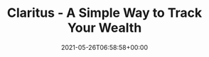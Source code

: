 ---
date: 2021-05-26T06:58:58+00:00
styleSource: scss/wealth-lp.scss
sitemapExclude: true

url: /lp/wealth-tracking
type: lp
layout: wealth-tracking
content_class: landing-page home home-wealth

title: Claritus - A Simple Way to Track Your Wealth
heroTitle: A Simple Way to Track <span class="is-green">Your Wealth</span> 
Description: A 360° view of your assets that lets you track, understand, and take complete control of your wealth - all in one place!
thumbnail: /images/section-hero-wealth.png
heroText: A 360° view of your assets that lets you track, understand, and take complete control of your wealth - all in one place!
heroImg: /images/section-hero-wealth.png

section1Title: A beacon in the dark
section1Text: Claritus lets you access, track, and be in full control of your finances from ONE convenient interface. In a choppy sea of apps, services, and spreadsheets, Claritus is your beacon in the dark.
section1Img: /images/section-1-wealth.png
section1ImgLazy: /images/section-1-wealth-min.png

section2Title: We Do the Work For You
section2Text: Real-time data from over 17,000 global banks, brokerages, and other financial institutions - all at your fingertips.
section2Img: /images/section-2-wealth.png
section2ImgLazy: /images/section-2-wealth-min.png

section3Title: A clear look forward and back
section3Text: Upload your investments’ historical data, and measure their performances over time clearly and objectively.
section3Img: /images/section-3-wealth.png
section3ImgLazy: /images/section-3-wealth-min.png

section4Title: Clear & Concise
section4Text: At Claritus, we believe that you should have a clear, and understandable view of your assets and investments - without requiring a Master’s degree in Finance!
section4Img: /images/clear-concise-wealth.svg
section4ImgLazy: /images/clear-concise-wealth.svg

section5Title: What our early adopters are saying about us...
testimonials:
    - title: fantastic! The app is really well designed, loads very fast and I really appreciate the subtle details that have been included. I'm very happy to have found it. 
      author: Richard F.
    - title: I really like using Claritus to keep track of all my assets and liabilities.
      author: Andress T.
    - title: I'm really excited to switch to Claritus as my primary tool and replace my old spreadsheet.
      author: Mike M.

section7Title: Privacy and Security Guaranteed
section7Text: We know your privacy and security are of the utmost importance to you, which is why we are committed to the highest standards of data security and encryption. With Claritus, you know your data is <span class="is-underline">for your eyes only</span>.
section7Img: /images/section-5.jpg
section7ImgLazy: /images/section-5-min.jpg

---